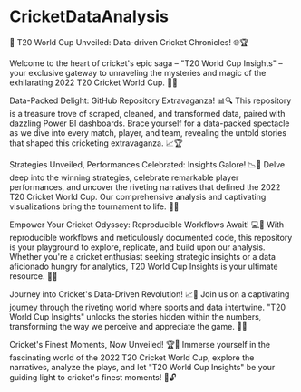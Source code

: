 # CricketDataAnalysis

🏏 T20 World Cup Unveiled: Data-driven Cricket Chronicles! 🌐🏆

Welcome to the heart of cricket's epic saga – "T20 World Cup Insights" – your exclusive gateway to unraveling the mysteries and magic of the exhilarating 2022 T20 Cricket World Cup. 🏏✨

Data-Packed Delight: GitHub Repository Extravaganza! 📊🔍
This repository is a treasure trove of scraped, cleaned, and transformed data, paired with dazzling Power BI dashboards. Brace yourself for a data-packed spectacle as we dive into every match, player, and team, revealing the untold stories that shaped this cricketing extravaganza. 📈🏆

Strategies Unveiled, Performances Celebrated: Insights Galore! 📉🌟
Delve deep into the winning strategies, celebrate remarkable player performances, and uncover the riveting narratives that defined the 2022 T20 Cricket World Cup. Our comprehensive analysis and captivating visualizations bring the tournament to life. 🏏🎉

Empower Your Cricket Odyssey: Reproducible Workflows Await! 💻🔄
With reproducible workflows and meticulously documented code, this repository is your playground to explore, replicate, and build upon our analysis. Whether you're a cricket enthusiast seeking strategic insights or a data aficionado hungry for analytics, T20 World Cup Insights is your ultimate resource. 🚀📑

Journey into Cricket's Data-Driven Revolution! 📈🏏
Join us on a captivating journey through the riveting world where sports and data intertwine. "T20 World Cup Insights" unlocks the stories hidden within the numbers, transforming the way we perceive and appreciate the game. 🌌🤓

Cricket's Finest Moments, Now Unveiled! 🏆📰
Immerse yourself in the fascinating world of the 2022 T20 Cricket World Cup, explore the narratives, analyze the plays, and let "T20 World Cup Insights" be your guiding light to cricket's finest moments! 🌟🔓
